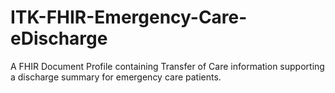 # ITK-FHIR-Emergency-Care-eDischarge
A FHIR Document Profile containing Transfer of Care information supporting a discharge summary for emergency care patients.
